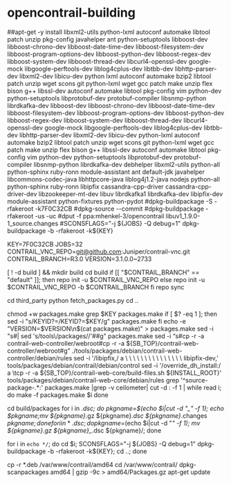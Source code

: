 # opencontrail-building


##apt-get -y install libxml2-utils python-lxml autoconf automake libtool patch unzip pkg-config javahelper ant python-setuptools libboost-dev libboost-chrono-dev libboost-date-time-dev libboost-filesystem-dev libboost-program-options-dev libboost-python-dev libboost-regex-dev libboost-system-dev libboost-thread-dev libcurl4-openssl-dev google-mock libgoogle-perftools-dev liblog4cplus-dev libtbb-dev libhttp-parser-dev libxml2-dev libicu-dev python lxml autoconf automake bzip2 libtool patch unzip wget scons git python-lxml wget gcc patch make unzip flex bison g++ libssl-dev autoconf automake libtool pkg-config vim python-dev python-setuptools libprotobuf-dev protobuf-compiler libsnmp-python librdkafka-dev libboost-dev libboost-chrono-dev libboost-date-time-dev libboost-filesystem-dev libboost-program-options-dev libboost-python-dev libboost-regex-dev libboost-system-dev libboost-thread-dev libcurl4-openssl-dev google-mock libgoogle-perftools-dev liblog4cplus-dev libtbb-dev libhttp-parser-dev libxml2-dev libicu-dev python-lxml autoconf automake bzip2 libtool patch unzip wget scons git python-lxml wget gcc patch make unzip flex bison g++ libssl-dev autoconf automake libtool pkg-config vim python-dev python-setuptools libprotobuf-dev protobuf-compiler libsnmp-python librdkafka-dev debhelper libxml2-utils python-all python-sphinx ruby-ronn module-assistant ant default-jdk javahelper libcommons-codec-java libhttpcore-java liblog4j1.2-java nodejs python-all python-sphinx ruby-ronn libipfix cassandra-cpp-driver cassandra-cpp-driver-dev libzookeeper-mt-dev libuv librdkafka1 librdkafka-dev libipfix-dev module-assistant python-fixtures python-pydot
#dpkg-buildpackage -S -rfakeroot -k7F0C32CB
#dpkg-source --commit
#dpkg-buildpackage -rfakeroot -us -uc
#dput -f ppa:mhenkel-3/opencontrail libuv1_1.9.0-1_source.changes
#SCONSFLAGS="-j ${JOBS} -Q debug=1" dpkg-buildpackage -b -rfakeroot -k${KEY}


KEY=7F0C32CB
JOBS=32
CONTRAIL_VNC_REPO=git@github.com:Juniper/contrail-vnc.git
CONTRAIL_BRANCH=R3.0
VERSION=3.1.0.0~2733

[ ! -d build ] && mkdir build
cd build
if [[ "$CONTRAIL_BRANCH" == "default" ]]; then
     repo init -u $CONTRAIL_VNC_REPO
else
    repo init -u $CONTRAIL_VNC_REPO -b $CONTRAIL_BRANCH
fi
repo sync

cd third_party
python fetch_packages.py
cd ..

chmod +w packages.make
grep $KEY packages.make
if [ $? -eq 1 ]; then
  sed -i "s/KEYID?=/KEYID?=$KEY/g" packages.make
fi
echo -e "VERSION=$VERSION\n$(cat packages.make)" > packages.make
sed -i "s#| sed 's/tools\\\/packages//'##g" packages.make
sed -i “s#cp -r -a contrail-web-controller/webroot#cp -r -a \${SB_TOP}/contrail-web-controller/webroot#g” ./tools/packages/debian/contrail-web-controller/debian/rules
sed -i '/libipfix,/ a \ \ \ \ \ \ \ \ \ \ \ \ \ \ \ libipfix-dev,' tools/packages/debian/contrail/debian/control
sed -i '/override_dh_install:/ a \\tcp -r -a ${SB_TOP}\/contrail-web-core\/build-files.sh ${INSTALL_ROOT}' tools/packages/debian/contrail-web-core/debian/rules
grep '^source-package-.*:' packages.make |grep -v ceilometer| cut -d : -f 1 | while read i; do
    make -f packages.make $i
done

cd build/packages
for i in *.dsc; do pkgname=$(echo $i|cut -d "_" -f 1); echo $pkgname;mv ${pkgname}*.gz ${pkgname}*.dsc ${pkgname}*.changes ${pkgname}; done
for i in *.dsc; do pkgname=$(echo $i|cut -d "_" -f 1); mv ${pkgname}_*.gz ${pkgname}_*.dsc ${pkgname}/; done

for i in `echo */`; do cd $i;  SCONSFLAGS="-j ${JOBS} -Q debug=1" dpkg-buildpackage -b -rfakeroot -k${KEY}; cd ..; done

cp -r *.deb /var/www/contrail/amd64
cd /var/www/contrail/
dpkg-scanpackages amd64 | gzip -9c > amd64/Packages.gz
apt-get update

